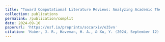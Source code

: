 ```yaml
---
title: "Toward Computational Literature Reviews: Analyzing Academic Theories through Supervised and Unsupervised Text-Analysis Methods"
collection: publications
permalink: /publication/complit
date: 2024-09-10
paperurl: 'https://osf.io/preprints/socarxiv/e35vn'
citation: 'Haber, J. R., Haveman, H. A., & Xu, Y. (2024, September 12). Toward Computational Literature Reviews: Analyzing Academic Theories through Supervised and Unsupervised Text-Analysis Methods. https://doi.org/10.31235/osf.io/e35vn'
---
```


<!--This paper is about the number 1. The number 2 is left for future work.-->
<!---->

<!---->
<!--Recommended citation: Your Name, You. (2009). "Paper Title Number 1." <i>Journal 1</i>. 1(1).-->
